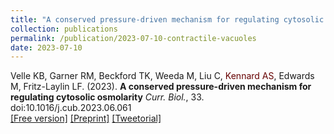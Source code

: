 ```yaml
---
title: "A conserved pressure-driven mechanism for regulating cytosolic osmolarity"
collection: publications
permalink: /publication/2023-07-10-contractile-vacuoles
date: 2023-07-10
---
```

Velle KB, Garner RM, Beckford TK, Weeda M, Liu C, <span style="color: #660000;">Kennard AS</span>, Edwards M, Fritz-Laylin LF. (2023).
<b>A conserved pressure-driven mechanism for regulating cytosolic osmolarity</b>
 <i>Curr. Biol.</i>, 33. doi:10.1016/j.cub.2023.06.061<br>
[\[Free version\]](https://www.cell.com/current-biology/fulltext/S0960-9822(23)00846-1)
[\[Preprint\]](https://www.biorxiv.org/content/10.1101/2023.03.01.529730v1)
[\[Tweetorial\]](https://twitter.com/KatrinaVelle/status/1631458554879131648)
